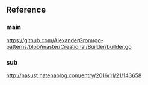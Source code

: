 ## Reference

### main
https://github.com/AlexanderGrom/go-patterns/blob/master/Creational/Builder/builder.go

### sub
http://nasust.hatenablog.com/entry/2016/11/21/143658
